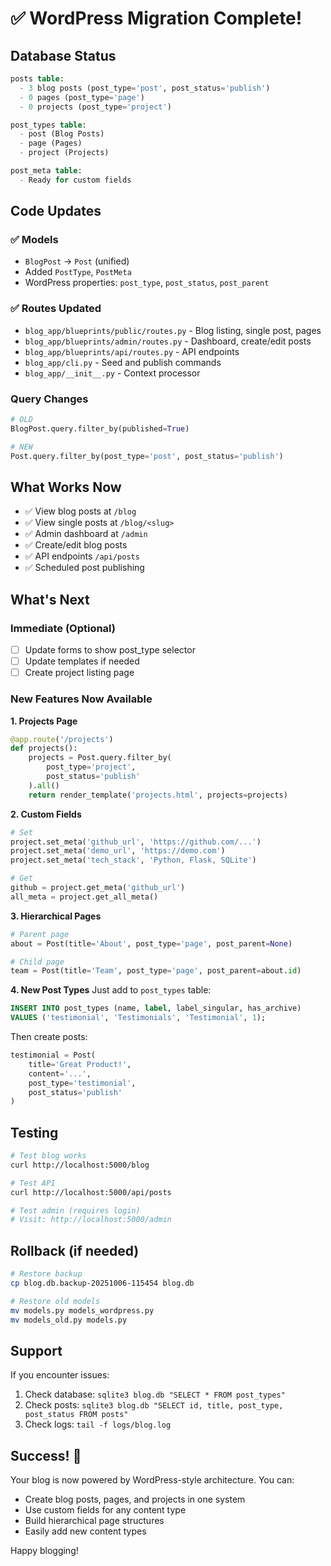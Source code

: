 # ✅ WordPress Migration Complete!

## Database Status

```sql
posts table:
  - 3 blog posts (post_type='post', post_status='publish')
  - 0 pages (post_type='page')
  - 0 projects (post_type='project')

post_types table:
  - post (Blog Posts)
  - page (Pages)
  - project (Projects)

post_meta table:
  - Ready for custom fields
```

## Code Updates

### ✅ Models
- `BlogPost` → `Post` (unified)
- Added `PostType`, `PostMeta`
- WordPress properties: `post_type`, `post_status`, `post_parent`

### ✅ Routes Updated
- `blog_app/blueprints/public/routes.py` - Blog listing, single post, pages
- `blog_app/blueprints/admin/routes.py` - Dashboard, create/edit posts
- `blog_app/blueprints/api/routes.py` - API endpoints
- `blog_app/cli.py` - Seed and publish commands
- `blog_app/__init__.py` - Context processor

### Query Changes
```python
# OLD
BlogPost.query.filter_by(published=True)

# NEW
Post.query.filter_by(post_type='post', post_status='publish')
```

## What Works Now

- ✅ View blog posts at `/blog`
- ✅ View single posts at `/blog/<slug>`
- ✅ Admin dashboard at `/admin`
- ✅ Create/edit blog posts
- ✅ API endpoints `/api/posts`
- ✅ Scheduled post publishing

## What's Next

### Immediate (Optional)
- [ ] Update forms to show post_type selector
- [ ] Update templates if needed
- [ ] Create project listing page

### New Features Now Available

**1. Projects Page**
```python
@app.route('/projects')
def projects():
    projects = Post.query.filter_by(
        post_type='project',
        post_status='publish'
    ).all()
    return render_template('projects.html', projects=projects)
```

**2. Custom Fields**
```python
# Set
project.set_meta('github_url', 'https://github.com/...')
project.set_meta('demo_url', 'https://demo.com')
project.set_meta('tech_stack', 'Python, Flask, SQLite')

# Get
github = project.get_meta('github_url')
all_meta = project.get_all_meta()
```

**3. Hierarchical Pages**
```python
# Parent page
about = Post(title='About', post_type='page', post_parent=None)

# Child page
team = Post(title='Team', post_type='page', post_parent=about.id)
```

**4. New Post Types**
Just add to `post_types` table:
```sql
INSERT INTO post_types (name, label, label_singular, has_archive)
VALUES ('testimonial', 'Testimonials', 'Testimonial', 1);
```

Then create posts:
```python
testimonial = Post(
    title='Great Product!',
    content='...',
    post_type='testimonial',
    post_status='publish'
)
```

## Testing

```bash
# Test blog works
curl http://localhost:5000/blog

# Test API
curl http://localhost:5000/api/posts

# Test admin (requires login)
# Visit: http://localhost:5000/admin
```

## Rollback (if needed)

```bash
# Restore backup
cp blog.db.backup-20251006-115454 blog.db

# Restore old models
mv models.py models_wordpress.py
mv models_old.py models.py
```

## Support

If you encounter issues:
1. Check database: `sqlite3 blog.db "SELECT * FROM post_types"`
2. Check posts: `sqlite3 blog.db "SELECT id, title, post_type, post_status FROM posts"`
3. Check logs: `tail -f logs/blog.log`

## Success! 🎉

Your blog is now powered by WordPress-style architecture. You can:
- Create blog posts, pages, and projects in one system
- Use custom fields for any content type
- Build hierarchical page structures
- Easily add new content types

Happy blogging!
